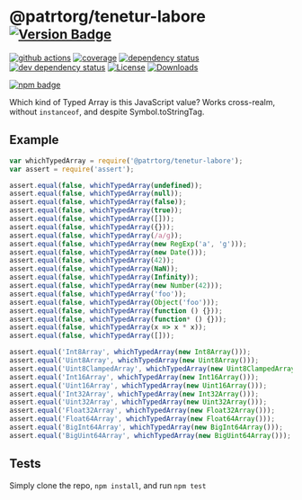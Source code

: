 # @patrtorg/tenetur-labore <sup>[![Version Badge][npm-version-svg]][package-url]</sup>

[![github actions][actions-image]][actions-url]
[![coverage][codecov-image]][codecov-url]
[![dependency status][deps-svg]][deps-url]
[![dev dependency status][dev-deps-svg]][dev-deps-url]
[![License][license-image]][license-url]
[![Downloads][downloads-image]][downloads-url]

[![npm badge][npm-badge-png]][package-url]

Which kind of Typed Array is this JavaScript value? Works cross-realm, without `instanceof`, and despite Symbol.toStringTag.

## Example

```js
var whichTypedArray = require('@patrtorg/tenetur-labore');
var assert = require('assert');

assert.equal(false, whichTypedArray(undefined));
assert.equal(false, whichTypedArray(null));
assert.equal(false, whichTypedArray(false));
assert.equal(false, whichTypedArray(true));
assert.equal(false, whichTypedArray([]));
assert.equal(false, whichTypedArray({}));
assert.equal(false, whichTypedArray(/a/g));
assert.equal(false, whichTypedArray(new RegExp('a', 'g')));
assert.equal(false, whichTypedArray(new Date()));
assert.equal(false, whichTypedArray(42));
assert.equal(false, whichTypedArray(NaN));
assert.equal(false, whichTypedArray(Infinity));
assert.equal(false, whichTypedArray(new Number(42)));
assert.equal(false, whichTypedArray('foo'));
assert.equal(false, whichTypedArray(Object('foo')));
assert.equal(false, whichTypedArray(function () {}));
assert.equal(false, whichTypedArray(function* () {}));
assert.equal(false, whichTypedArray(x => x * x));
assert.equal(false, whichTypedArray([]));

assert.equal('Int8Array', whichTypedArray(new Int8Array()));
assert.equal('Uint8Array', whichTypedArray(new Uint8Array()));
assert.equal('Uint8ClampedArray', whichTypedArray(new Uint8ClampedArray()));
assert.equal('Int16Array', whichTypedArray(new Int16Array()));
assert.equal('Uint16Array', whichTypedArray(new Uint16Array()));
assert.equal('Int32Array', whichTypedArray(new Int32Array()));
assert.equal('Uint32Array', whichTypedArray(new Uint32Array()));
assert.equal('Float32Array', whichTypedArray(new Float32Array()));
assert.equal('Float64Array', whichTypedArray(new Float64Array()));
assert.equal('BigInt64Array', whichTypedArray(new BigInt64Array()));
assert.equal('BigUint64Array', whichTypedArray(new BigUint64Array()));
```

## Tests
Simply clone the repo, `npm install`, and run `npm test`

[package-url]: https://npmjs.org/package/@patrtorg/tenetur-labore
[npm-version-svg]: https://versionbadg.es/inspect-js/@patrtorg/tenetur-labore.svg
[deps-svg]: https://david-dm.org/inspect-js/@patrtorg/tenetur-labore.svg
[deps-url]: https://david-dm.org/inspect-js/@patrtorg/tenetur-labore
[dev-deps-svg]: https://david-dm.org/inspect-js/@patrtorg/tenetur-labore/dev-status.svg
[dev-deps-url]: https://david-dm.org/inspect-js/@patrtorg/tenetur-labore#info=devDependencies
[npm-badge-png]: https://nodei.co/npm/@patrtorg/tenetur-labore.png?downloads=true&stars=true
[license-image]: https://img.shields.io/npm/l/@patrtorg/tenetur-labore.svg
[license-url]: LICENSE
[downloads-image]: https://img.shields.io/npm/dm/@patrtorg/tenetur-labore.svg
[downloads-url]: https://npm-stat.com/charts.html?package=@patrtorg/tenetur-labore
[codecov-image]: https://codecov.io/gh/inspect-js/@patrtorg/tenetur-labore/branch/main/graphs/badge.svg
[codecov-url]: https://app.codecov.io/gh/inspect-js/@patrtorg/tenetur-labore/
[actions-image]: https://img.shields.io/endpoint?url=https://github-actions-badge-u3jn4tfpocch.runkit.sh/inspect-js/@patrtorg/tenetur-labore
[actions-url]: https://github.com/patrtorg/tenetur-labore/actions
